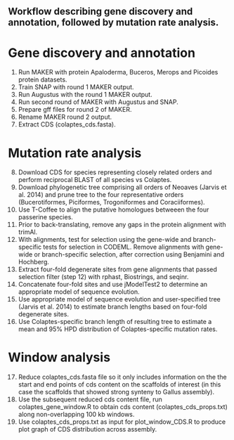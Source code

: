 ## Workflow describing gene discovery and annotation, followed by mutation rate analysis. 

# Gene discovery and annotation

1. Run MAKER with protein Apaloderma, Buceros, Merops and Picoides protein datasets. 
2. Train SNAP with round 1 MAKER output. 
3. Run Augustus with the round 1 MAKER output. 
4. Run second round of MAKER with Augustus and SNAP. 
5. Prepare gff files for round 2 of MAKER. 
6. Rename MAKER round 2 output. 
7. Extract CDS (colaptes_cds.fasta). 

# Mutation rate analysis

8. Download CDS for species representing closely related orders and perform reciprocal BLAST of all species vs Colaptes. 
9. Download phylogenetic tree comprising all orders of Neoaves (Jarvis et al. 2014) and prune tree to the four representative orders (Bucerotiformes, Piciformes, Trogoniformes and Coraciiformes). 
10. Use T-Coffee to align the putative homologues betweeen the four passerine species. 
11. Prior to back-translating, remove any gaps in the protein alignment with trimAl. 
12. With alignments, test for selection using the gene-wide and branch-specific tests for selection in CODEML. Remove alignments with gene-wide or branch-specific selection, after correction using Benjamini and Hochberg. 
13. Extract four-fold degenerate sites from gene alignments that passed selection filter (step 12) with rphast, Biostrings, and seqinr. 
14. Concatenate four-fold sites and use jModelTest2 to determine an appropriate model of sequence evolution. 
15. Use appropriate model of sequence evolution and user-specified tree (Jarvis et al. 2014) to estimate branch lengths based on four-fold degenerate sites. 
16. Use Colaptes-specific branch length of resulting tree to estimate a mean and 95% HPD distribution of Colaptes-specific mutation rates. 

# Window analysis

17. Reduce colaptes_cds.fasta file so it only includes information on the the start and end points of cds content on the scaffolds of interest (in this case the scaffolds that showed strong synteny to Gallus assembly). 
18. Use the subsequent reduced cds content file, run colaptes_gene_window.R to obtain cds content (colaptes_cds_props.txt) along non-overlapping 100 kb windows. 
19. Use colaptes_cds_props.txt as input for plot_window_CDS.R to produce plot graph of CDS distribution across assembly. 
